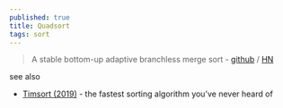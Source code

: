 ```yaml
---
published: true
title: Quadsort
tags: sort
---
```

> A stable bottom-up adaptive branchless merge sort - [github](https://github.com/scandum/quadsort) / [HN](https://news.ycombinator.com/item?id=22322967)

see also
- [Timsort (2019)](https://news.ycombinator.com/item?id=32278608) - the fastest sorting algorithm you’ve never heard of
